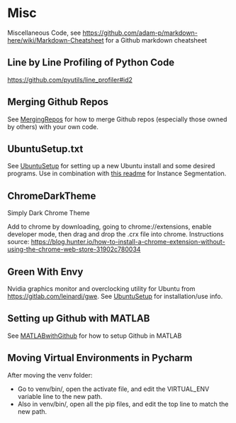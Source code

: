 # Misc
Miscellaneous Code, see https://github.com/adam-p/markdown-here/wiki/Markdown-Cheatsheet for a Github markdown cheatsheet 

## Line by Line Profiling of Python Code
https://github.com/pyutils/line_profiler#id2

## Merging Github Repos
See [MergingRepos](MergingRepos.MD) for how to merge Github repos (especially those owned by others) with your own code.

## UbuntuSetup.txt
See [UbuntuSetup](UbuntuSetup.MD) for setting up a new Ubuntu install and some desired programs. Use in combination with [this readme](https://github.com/BraunPenguin/InstanceSegmentation-Detectron2/Readme.MD) for Instance Segmentation.

## ChromeDarkTheme
Simply Dark Chrome Theme

Add to chrome by downloading, going to chrome://extensions, enable developer mode, then drag and drop the .crx file into chrome. Instructions source: https://blog.hunter.io/how-to-install-a-chrome-extension-without-using-the-chrome-web-store-31902c780034

## Green With Envy
Nvidia graphics monitor and overclocking utility for Ubuntu from https://gitlab.com/leinardi/gwe. See [UbuntuSetup](UbuntuSetup.MD) for installation/use info.

## Setting up Github with MATLAB
See [MATLABwithGithub](MATLABwithGithub.MD) for how to setup Github in MATLAB

## Moving Virtual Environments in Pycharm
After moving the venv folder:
- Go to venv/bin/, open the activate file, and edit the VIRTUAL_ENV variable line to the new path.
- Also in venv/bin/, open all the pip files, and edit the top line to match the new path. 
